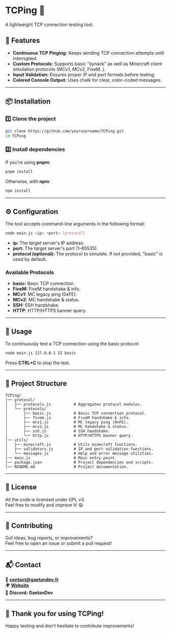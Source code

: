 # **TCPing** 🚀
A lightweight TCP connection testing tool.

## **📌 Features**
- **Continuous TCP Pinging:** Keeps sending TCP connection attempts until interrupted.
- **Custom Protocols:** Supports basic "synack" as well as Minecraft client simulation protocols (MCv1, MCv2, FiveM..).
- **Input Validation:** Ensures proper IP and port formats before testing.
- **Colored Console Output:** Uses chalk for clear, color-coded messages.

---

## **📦 Installation**

### **1️⃣ Clone the project**
```sh
git clone https://github.com/yourusername/TCPing.git
cd TCPing
```

### **2️⃣ Install dependencies**
If you're using **pnpm**:
```sh
pnpm install
```
Otherwise, with **npm**:
```sh
npm install
```

---

## **⚙️ Configuration**

The tool accepts command-line arguments in the following format:
```sh
node main.js <ip> <port> [protocol]
```

- **ip:** The target server's IP address.
- **port:** The target server's port (1–65535).
- **protocol (optional):** The protocol to simulate. If not provided, "basic" is used by default.

### **Available Protocols**
- **basic:** Basic TCP connection.
- **FiveM:** FiveM handshake & info.
- **MCv1:** MC legacy ping (0xFE).
- **MCv2:** MC handshake & status.
- **SSH:** SSH handshake.
- **HTTP**: HTTP/HTTPS banner query.

---

## **🚀 Usage**
To continuously test a TCP connection using the basic protocol:
```sh
node main.js 127.0.0.1 22 basic
```
Press **CTRL+C** to stop the test.

---

## **📂 Project Structure**
```
TCPing/
│── protocol/
│   ├── protocols.js          # Aggregates protocol modules.
│   └── protocols/
│       ├── basic.js          # Basic TCP connection protocol.
│       ├── fivem.js          # FiveM handshake & info.
│       ├── mcv1.js           # MC legacy ping (0xFE).
│       ├── mcv2.js           # MC handshake & status.
│       ├── ssh.js            # SSH handshake.
│       └── http.js           # HTTP/HTTPS banner query.
│── utils/
│   ├── minecraft.js          # Utils minecraft functions.
│   ├── validators.js         # IP and port validation functions.
│   └── messages.js           # Help and error message utilities.
│── main.js                   # Main entry point.
│── package.json              # Project dependencies and scripts.
│── README.md                 # Project documentation.
```

---

## **📝 License**
All the code is licensed under GPL v3.     
Feel free to modify and improve it! 😃

---

## **🙌 Contributing**
Got ideas, bug reports, or improvements?  
Feel free to open an issue or submit a pull request!

---

## **📬 Contact**
📧 **contact@gaetandev.fr**  
🌍 **[Website](https://gaetandev.fr)**  
💬 **Discord: GaetanDev**

---

## **🎉 Thank you for using TCPing!**
Happy testing and don't hesitate to contribute improvements!

